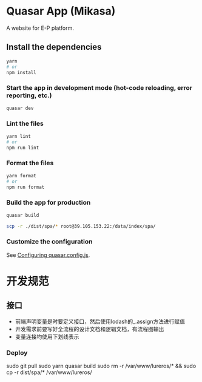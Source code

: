 # Quasar App (Mikasa)

A website for E-P platform.

## Install the dependencies

```bash
yarn
# or
npm install
```

### Start the app in development mode (hot-code reloading, error reporting, etc.)

```bash
quasar dev
```

### Lint the files

```bash
yarn lint
# or
npm run lint
```

### Format the files

```bash
yarn format
# or
npm run format
```

### Build the app for production

```bash
quasar build

scp -r ./dist/spa/* root@39.105.153.22:/data/index/spa/
```

### Customize the configuration

See [Configuring quasar.config.js](https://v2.quasar.dev/quasar-cli-vite/quasar-config-js).

# 开发规范
## 接口
- 前端声明变量是时要定义接口，然后使用lodash的_.assign方法进行赋值
- 开发需求前要写好全流程的设计文档和逻辑文档，有流程图输出
- 变量连接均使用下划线表示

### Deploy
sudo git pull
sudo yarn quasar build
sudo rm -r /var/www/lureros/* && sudo cp -r dist/spa/* /var/www/lureros/

